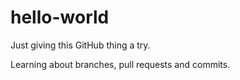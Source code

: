 # hello-world
Just giving this GitHub thing a try.

Learning about branches, pull requests and commits.
